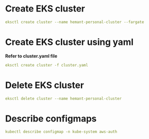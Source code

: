 # Create EKS cluster
```yaml
eksctl create cluster --name hemant-personal-cluster --fargate
```

# Create EKS cluster using yaml

**Refer to cluster.yaml file**
```yaml
eksctl create cluster -f cluster.yaml
```

# Delete EKS cluster
```yaml
eksctl delete cluster --name hemant-personal-cluster
```

# Describe configmaps
```yaml
kubectl describe configmap -n kube-system aws-auth
```
